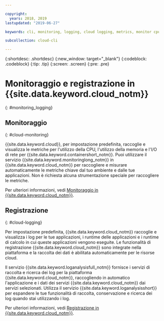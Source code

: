```yaml
---

copyright:
  years: 2018, 2019
lastupdated: "2019-06-27"

keywords: cli, monitoring, logging, cloud logging, metrics, monitor cpu, monitor usage, memory utilization, runtime logging

subcollection: cloud-cli

---
```


{:shortdesc: .shortdesc}
{:new_window: target="_blank"}
{:codeblock: .codeblock}
{:tip: .tip}
{:screen: .screen}
{:pre: .pre}

# Monitoraggio e registrazione in {{site.data.keyword.cloud_notm}}
{: #monitoring_logging}

## Monitoraggio
{: #cloud-monitoring}

{{site.data.keyword.cloud}}, per impostazione predefinita, raccoglie e visualizza le metriche per l'utilizzo della CPU, l'utilizzo della memoria e l'I/O di rete per {{site.data.keyword.containershort_notm}}. Puoi utilizzare il servizio {{site.data.keyword.monitoringlong_notm}} in {{site.data.keyword.cloud_notm}} per raccogliere e misurare automaticamente le metriche chiave dal tuo ambiente e dalle tue applicazioni. Non è richiesta alcuna strumentazione speciale per raccogliere le metriche.

Per ulteriori informazioni, vedi [Monitoraggio in {{site.data.keyword.cloud_notm}}](/docs/services/cloud-monitoring?topic=cloud-monitoring-monitoring_ov#monitoring_ov).

## Registrazione
{: #cloud-logging}

Per impostazione predefinita, {{site.data.keyword.cloud_notm}} raccoglie e visualizza i log per le tue applicazioni, i runtime delle applicazioni e i runtime di calcolo in cui queste applicazioni vengono eseguite. Le funzionalità di registrazione {{site.data.keyword.cloud_notm}} sono integrate nella piattaforma e la raccolta dei dati è abilitata automaticamente per le risorse cloud. 

Il servizio {{site.data.keyword.loganalysisfull_notm}} fornisce i servizi di raccolta e ricerca dei log per la piattaforma {{site.data.keyword.cloud_notm}}, raccogliendo in automatico l'applicazione e i dati dei servizi {{site.data.keyword.cloud_notm}} dai servizi selezionati. Utilizza il servizio {{site.data.keyword.loganalysisshort}} per espandere le tue funzionalità di raccolta, conservazione e ricerca dei log quando stai utilizzando i log.

Per ulteriori informazioni, vedi [Registrazione in {{site.data.keyword.cloud_notm}}](/docs/services/Log-Analysis-with-LogDNA?topic=LogDNA-getting-started#getting-started).
